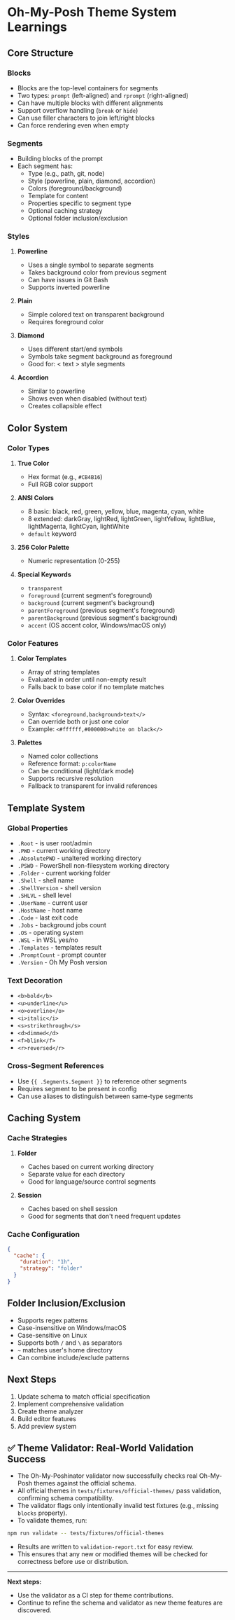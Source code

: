 # Oh-My-Posh Theme System Learnings

## Core Structure

### Blocks
- Blocks are the top-level containers for segments
- Two types: `prompt` (left-aligned) and `rprompt` (right-aligned)
- Can have multiple blocks with different alignments
- Support overflow handling (`break` or `hide`)
- Can use filler characters to join left/right blocks
- Can force rendering even when empty

### Segments
- Building blocks of the prompt
- Each segment has:
  - Type (e.g., path, git, node)
  - Style (powerline, plain, diamond, accordion)
  - Colors (foreground/background)
  - Template for content
  - Properties specific to segment type
  - Optional caching strategy
  - Optional folder inclusion/exclusion

### Styles
1. **Powerline**
   - Uses a single symbol to separate segments
   - Takes background color from previous segment
   - Can have issues in Git Bash
   - Supports inverted powerline

2. **Plain**
   - Simple colored text on transparent background
   - Requires foreground color

3. **Diamond**
   - Uses different start/end symbols
   - Symbols take segment background as foreground
   - Good for: < text > style segments

4. **Accordion**
   - Similar to powerline
   - Shows even when disabled (without text)
   - Creates collapsible effect

## Color System

### Color Types
1. **True Color**
   - Hex format (e.g., `#CB4B16`)
   - Full RGB color support

2. **ANSI Colors**
   - 8 basic: black, red, green, yellow, blue, magenta, cyan, white
   - 8 extended: darkGray, lightRed, lightGreen, lightYellow, lightBlue, lightMagenta, lightCyan, lightWhite
   - `default` keyword

3. **256 Color Palette**
   - Numeric representation (0-255)

4. **Special Keywords**
   - `transparent`
   - `foreground` (current segment's foreground)
   - `background` (current segment's background)
   - `parentForeground` (previous segment's foreground)
   - `parentBackground` (previous segment's background)
   - `accent` (OS accent color, Windows/macOS only)

### Color Features
1. **Color Templates**
   - Array of string templates
   - Evaluated in order until non-empty result
   - Falls back to base color if no template matches

2. **Color Overrides**
   - Syntax: `<foreground,background>text</>`
   - Can override both or just one color
   - Example: `<#ffffff,#000000>white on black</>`

3. **Palettes**
   - Named color collections
   - Reference format: `p:colorName`
   - Can be conditional (light/dark mode)
   - Supports recursive resolution
   - Fallback to transparent for invalid references

## Template System

### Global Properties
- `.Root` - is user root/admin
- `.PWD` - current working directory
- `.AbsolutePWD` - unaltered working directory
- `.PSWD` - PowerShell non-filesystem working directory
- `.Folder` - current working folder
- `.Shell` - shell name
- `.ShellVersion` - shell version
- `.SHLVL` - shell level
- `.UserName` - current user
- `.HostName` - host name
- `.Code` - last exit code
- `.Jobs` - background jobs count
- `.OS` - operating system
- `.WSL` - in WSL yes/no
- `.Templates` - templates result
- `.PromptCount` - prompt counter
- `.Version` - Oh My Posh version

### Text Decoration
- `<b>bold</b>`
- `<u>underline</u>`
- `<o>overline</o>`
- `<i>italic</i>`
- `<s>strikethrough</s>`
- `<d>dimmed</d>`
- `<f>blink</f>`
- `<r>reversed</r>`

### Cross-Segment References
- Use `{{ .Segments.Segment }}` to reference other segments
- Requires segment to be present in config
- Can use aliases to distinguish between same-type segments

## Caching System

### Cache Strategies
1. **Folder**
   - Caches based on current working directory
   - Separate value for each directory
   - Good for language/source control segments

2. **Session**
   - Caches based on shell session
   - Good for segments that don't need frequent updates

### Cache Configuration
```json
{
  "cache": {
    "duration": "1h",
    "strategy": "folder"
  }
}
```

## Folder Inclusion/Exclusion
- Supports regex patterns
- Case-insensitive on Windows/macOS
- Case-sensitive on Linux
- Supports both `/` and `\` as separators
- `~` matches user's home directory
- Can combine include/exclude patterns

## Next Steps
1. Update schema to match official specification
2. Implement comprehensive validation
3. Create theme analyzer
4. Build editor features
5. Add preview system

## ✅ Theme Validator: Real-World Validation Success

- The Oh-My-Poshinator validator now successfully checks real Oh-My-Posh themes against the official schema.
- All official themes in `tests/fixtures/official-themes/` pass validation, confirming schema compatibility.
- The validator flags only intentionally invalid test fixtures (e.g., missing `blocks` property).
- To validate themes, run:

```sh
npm run validate -- tests/fixtures/official-themes
```

- Results are written to `validation-report.txt` for easy review.
- This ensures that any new or modified themes will be checked for correctness before use or distribution.

---

**Next steps:**
- Use the validator as a CI step for theme contributions.
- Continue to refine the schema and validator as new theme features are discovered. 